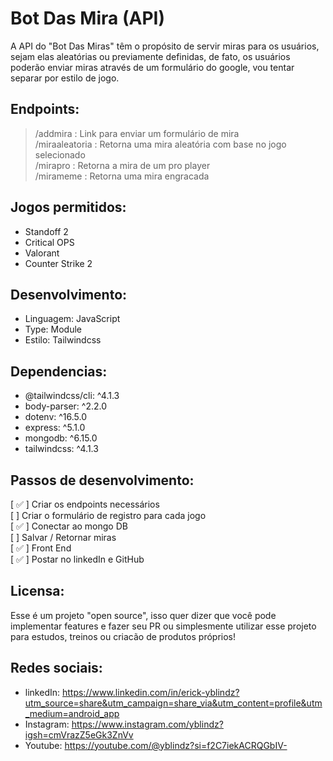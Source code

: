 # Bot Das Mira (API)
A API do "Bot Das Miras" têm o propósito de servir miras para os usuários, sejam elas aleatórias ou previamente definidas, de fato, os usuários poderão enviar miras através de um formulário do google, vou tentar separar por estilo de jogo.

## Endpoints:
> /addmira : Link para enviar um formulário de mira\
> /miraaleatoria : Retorna uma mira aleatória com base no jogo selecionado\
> /mirapro  : Retorna a mira de um pro player\
> /mirameme : Retorna uma mira engracada

## Jogos permitidos: 
- Standoff 2
- Critical OPS
- Valorant
- Counter Strike 2

## Desenvolvimento:
- Linguagem: JavaScript
- Type: Module
- Estilo: Tailwindcss

## Dependencias: 
- @tailwindcss/cli: ^4.1.3
- body-parser: ^2.2.0
- dotenv: ^16.5.0
- express: ^5.1.0
- mongodb: ^6.15.0
- tailwindcss: ^4.1.3


## Passos de desenvolvimento: 
[ ✅ ] Criar os endpoints necessários\
[    ] Criar o formulário de registro para cada jogo\
[ ✅ ] Conectar ao mongo DB\
[    ] Salvar / Retornar miras\
[ ✅ ] Front End\
[ ✅ ] Postar no linkedIn e GitHub

## Licensa: 
Esse é um projeto "open source", isso quer dizer que você pode implementar features e fazer seu PR ou simplesmente utilizar esse projeto para estudos, treinos ou criacão de produtos próprios!

## Redes sociais:
- linkedIn: <link>https://www.linkedin.com/in/erick-yblindz?utm_source=share&utm_campaign=share_via&utm_content=profile&utm_medium=android_app</link>
- Instagram: <link>https://www.instagram.com/yblindz?igsh=cmVrazZ5eGk3ZnVv</link>
- Youtube: <link>https://youtube.com/@yblindz?si=f2C7iekACRQGbIV-</link>
